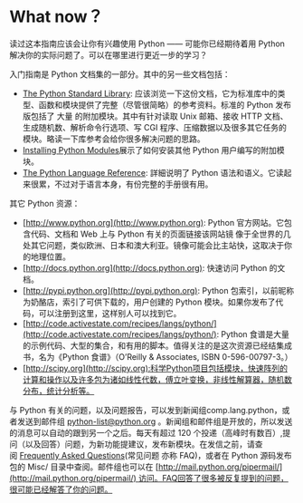 # What now？

读过这本指南应该会让你有兴趣使用 Python —— 可能你已经期待着用 Python 解决你的实际问题了。可以在哪里进行更近一步的学习？ 
 
入门指南是 Python 文档集的一部分。其中的另一些文档包括：  

- [The Python Standard Library](https://docs.python.org/3/library/index.html#library-index): 应该浏览一下这份文档，它为标准库中的类型、函数和模块提供了完整（尽管很简略）的参考资料。标准的 Python 发布版包括了 大量 的附加模块。其中有针对读取 Unix 邮箱、接收 HTTP 文档、生成随机数、解析命令行选项、写 CGI 程序、压缩数据以及很多其它任务的模块。略读一下库参考会给你很多解决问题的思路。 
- [Installing Python Modules](https://docs.python.org/3/installing/index.html#installing-index)展示了如何安装其他 Python 用户编写的附加模块。
- [The Python Language Reference](https://docs.python.org/3/reference/index.html#reference-index): 詳細说明了 Python 语法和语义。它读起来很累，不过对于语言本身，有份完整的手册很有用。  

其它 Python 资源：

- [http://www.python.org](http://www.python.org): Python 官方网站。它包含代码、文档和 Web 上与 Python 有关的页面链接该网站镜 像于全世界的几处其它问题，类似欧洲、日本和澳大利亚。镜像可能会比主站快，这取决于你的地理位置。  
- [http://docs.python.org](http://docs.python.org): 快速访问 Python 的文档。
- [http://pypi.python.org](http://pypi.python.org): Python 包索引，以前昵称为奶酪店，索引了可供下载的，用户创建的 Python 模块。如果你发布了代码，可以注册到这里，这样别人可以找到它。
- [http://code.activestate.com/recipes/langs/python/](http://code.activestate.com/recipes/langs/python/): Python 食谱是大量的示例代码、大型的集合，和有用的脚本。值得关注的是这次资源已经结集成书，名为《Python 食谱》（O’Reilly & Associates, ISBN 0-596-00797-3。）
- [http://scipy.org](http://scipy.org):科学Python项目包括模块，快速阵列的计算和操作以及许多包为诸如线性代数，傅立叶变换，非线性解算器，随机数分布，统计分析等。

与 Python 有关的问题，以及问题报告，可以发到新闻组comp.lang.python，或者发送到邮件组 [python-list@python.org](python-list@python.org) 。新闻组和邮件组是开放的，所以发送的消息可以自动的跟到另一个之后。每天有超过 120 个投递（高峰时有数百）,提问（以及回答）问题，为新功能提建议，发布新模块。在发信之前，请查阅 [Frequently Asked Questions](https://docs.python.org/3/faq/index.html#faq-index)(常见问题 亦称 FAQ)，或者在 Python 源码发布包的 Misc/ 目录中查阅。邮件组也可以在 [http://mail.python.org/pipermail/](http://mail.python.org/pipermail/) 访问。FAQ回答了很多被反复提到的问题，很可能已经解答了你的问题。



